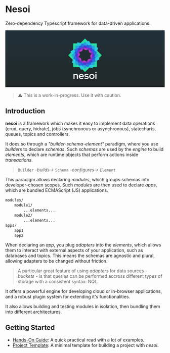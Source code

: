 # Nesoi
Zero-dependency Typescript framework for data-driven applications.

![Logo](/docs/header.png)

> :warning: This is a work-in-progress. Use it with caution.

## Introduction

**nesoi** is a framework which makes it easy to implement data operations (crud, query, hidrate), jobs (synchronous or asynchronous), statecharts, queues, topics and controllers.

It does so through a _"builder-schema-element"_ paradigm, where you use _builders_ to declare _schemas_. Such _schemas_ are used by the _engine_ to build _elements_, which are runtime objects that perform actions inside _transactions_.


> `Builder` _-builds->_ `Schema` _-configures->_ `Element`

This paradigm allows declaring _modules_, which groups schemas into developer-chosen scopes. Such _modules_ are then used to declare _apps_, which are bundled ECMAScript (JS) applications.

```
modules/
    module1/
        ...elements...
    module2/
        ...elements...
apps/
    app1
    app2
```

When declaring an _app_, you plug _adapters_ into the _elements_, which allows them to interact with external aspects of your application, such as databases and topics. This means the schemas are agnostic and plural, allowing adapters to be changed without friction.

> A particular great feature of using _adapters_ for data sources - _buckets_ - is that queries can be performed accross different types of storage with a consistent syntax: NQL.

It offers a powerful engine for developing cloud or in-browser applications, and a robust plugin system for extending it's functionalities.

It also allows building and testing modules in isolation, then bundling them into different architectures.

## Getting Started

- [Hands-On Guide](/docs/HANDS-ON.md): A quick practical read with a lot of examples.
- [Project Template](https://github.com/nesoi-org/nesoi-meta/tree/main/template): A minimal template for building a project with _nesoi_.
